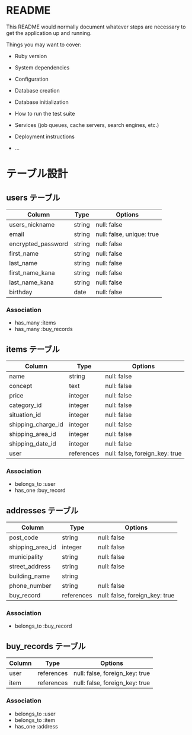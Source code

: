 # README

This README would normally document whatever steps are necessary to get the
application up and running.

Things you may want to cover:

* Ruby version

* System dependencies

* Configuration

* Database creation

* Database initialization

* How to run the test suite

* Services (job queues, cache servers, search engines, etc.)

* Deployment instructions

* ...

# テーブル設計

## users テーブル

| Column             | Type   | Options                   |
| ------------------ | ------ | --------------------------|
| users_nickname     | string | null: false               |
| email              | string | null: false, unique: true |
| encrypted_password | string | null: false               |
| first_name         | string | null: false               |
| last_name          | string | null: false               |
| first_name_kana    | string | null: false               |
| last_name_kana     | string | null: false               |
| birthday           | date   | null: false               |


### Association

- has_many :items
- has_many :buy_records

## items テーブル

| Column             | Type     | Options                  |
| -------------------| -------- | -------------------------|
| name         | string   | null: false              |
| concept            | text     | null: false                    |
| price              | integer  | null: false              |
| category_id        | integer  | null: false              |
| situation_id       | integer  | null: false              |
| shipping_charge_id | integer  | null: false              |
| shipping_area_id   | integer  | null: false              |
| shipping_date_id   | integer  | null: false              |
| user               | references | null: false, foreign_key: true |

### Association

- belongs_to :user
- has_one :buy_record

## addresses テーブル

| Column             | Type    | Options                  |
| -------------------| --------| -------------------------|
| post_code          | string  | null: false              |
| shipping_area_id   | integer | null: false              |
| municipality       | string  | null: false              |
| street_address     | string  | null: false              |
| building_name      | string  |                          |
| phone_number       | string  | null: false              |
| buy_record         | references | null: false, foreign_key: true |



### Association
- belongs_to :buy_record

## buy_records テーブル

| Column             | Type       | Options                        |
| -------------------| -----------|--------------------------------|
| user               | references | null: false, foreign_key: true |
| item              | references | null: false, foreign_key: true |

### Association
- belongs_to :user
- belongs_to :item
- has_one :address